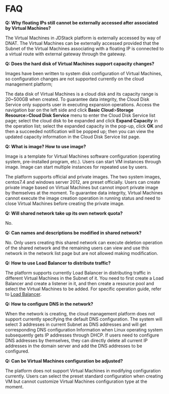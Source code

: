 # FAQ

**Q: Why floating IPs still cannot be externally accessed after associated by Virtual Machines?**

The Virtual Machines in JDStack platform is externally accessed by way of DNAT. The Virtual Machines can be externally accessed provided that the Subnet of the Virtual Machines associating with a floating IP is connected to a virtual route with external gateway through the gateway.

**Q: Does the hard disk of Virtual Machines support capacity changes?**

Images have been written to system disk configuration of Virtual Machines, so configuration changes are not supported currently on the cloud management platform;

The data disk of Virtual Machines is a cloud disk and its capacity range is 20~500GB when created. To guarantee data integrity, the Cloud Disk Service only supports user in executing expansion operations. Access the navigation bar on the left side and click **Basic Cloud**>**Storage Resource**>**Cloud Disk Service** menu to enter the Cloud Disk Service list page; select the cloud disk to be expanded and click **Expand Capacity** in the operation list; select the expanded capacity in the pop-up, click **OK** and then a succeeded notification will be popped up; then you can view the updated capacity information in the Cloud Disk Service list page.

**Q: What is image? How to use image?**

Image is a template for Virtual Machines software configuration (operating system, pre-installed program, etc.). Users can start VM instances through image. Image can start multiple instances for repeated use by users.

The platform supports official and private images. The two system images, centos7.4 and windows server 2012, are preset officially. Users can create private image based on Virtual Machines but cannot import private image by themselves at the moment. To guarantee data integrity, Virtual Machines cannot execute the image creation operation in running status and need to close Virtual Machines before creating the private image.

**Q: Will shared network take up its own network quota?**

No.

**Q: Can names and descriptions be modified in shared network?**

No. Only users creating this shared network can execute deletion operation of the shared network and the remaining users can view and use this network in the network list page but are not allowed making modification.

**Q: How to use Load Balancer to distribute traffic?**

The platform supports currently Load Balancer in distributing traffic in different Virtual Machines in the Subnet of it. You need to first create a Load Balancer and create a listener in it, and then create a resource pool and select the Virtual Machines to be added. For specific operation guide, refer to [Load Balancer](../Operation-Guide/LBaaS.md).

**Q: How to configure DNS in the network?**

When the network is creating, the cloud management platform does not support currently specifying the default DNS configuration. The system will select 3 addresses in current Subnet as DNS addresses and will get corresponding DNS configuration Information when Linux operating system subsequently gets IP addresses through DHCP. If users need to configure DNS addresses by themselves, they can directly delete all current IP addresses in the domain server and add the DNS addresses to be configured.

**Q: Can be Virtual Machines configuration be adjusted?**

The platform does not support Virtual Machines in modifying configuration currently. Users can select the preset standard configuration when creating VM but cannot customize Virtual Machines configuration type at the moment.

